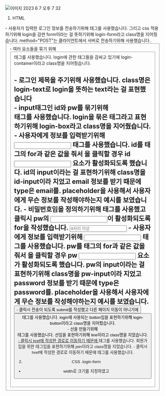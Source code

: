 ![이미지 2023  6  7  오후 7 32](https://github.com/seobinbang7/home-work/assets/45528125/f090abf1-974c-4925-8574-b8b3cab97803)


1. HTML
<form class="login-form" method="POST">
  - 사용자가 입력한 로그인 정보를 전송하기위해 <form> 태그를 사용했습니다. 그리고 css 적용하기위해 login을 감싼 form이라는 걸 뜻하기위해 login-form라고 class명을 지어줬습니다. method="POST"는 클라이언트에서 서버로 전송하기위해 사용했습니다.
<fieldset class="login-container">
  - 여러 요소들을 묶기 위해 <fieldset> 태그를 사용했습니다. login에 관한 태그들을 감싸고 있기에 login-container이라고 class명을 지어줬습니다.
<h2 class="login-text">
  - 로그인 제목을 주기위해 사용했습니다. class명은 login-text로 login을 뜻하는 text라는 걸 표현했습니다
<div class="login-box">
  - input태그인 id와 pw를 묶기위해 <div> 태그를 사용했습니다. login을 묶은 태그라고 표현하기위해 login-box라고 class명을 지어줬습니다.
<label class="id" for="id>
 - 아이디임을 정의하기위해 <label>태그를 사용했고 클릭시 id의 <input>이 활성화되도록 for을 작성했습니다.
<input id="id" class="id-input" type="email" placeholder="euid@euid.det" />
 - 사용자에게 정보를 입력받기위해 <input> 태그를 사용했습니다. id를 <label> 태그의 for과 같은 값을 줘서 <label>을 클릭할 경우 id <input> 요소가 활성화되도록 했습니다. id의 input이라는 걸 표현하기위해 class명을 id-input이라 지었고 email 정보를 받기 때문에 type은 email를. placeholder을 사용해서 사용자에게 무슨 정보를 작성해야하는지 예시를 보였습니다.                                                           
<label class="pw" for="pw">
  - 비밀번호임을 정의하기위해 <label>태그를 사용했고 클릭시 pw의 <input>이 활성화되도록 for을 작성했습니다.
<input id="pw" class="pw-input" type="password" placeholder="8자리 이상" />
  - 사용자에게 정보를 입력받기위해 <input> 태그를 사용했습니다. pw를 <label> 태그의 for과 같은 값을 줘서 <label>을 클릭할 경우 pw <input> 요소가 활성화되도록 했습니다. pw의 input이라는 걸 표현하기위해 class명을 pw-input이라 지었고 password 정보를 받기 때문에 type은 password를. placeholder을 사용해서 사용자에게 무슨 정보를 작성해야하는지 예시를 보였습니다.
<button class="login-button" type="submit">
  - 클릭시 전송이 되도록 submit를 작성했고 다른 페이지 이동이 아니기에 <button> 태그를 사용했습니다. login에 사용되는 button임을 표현하기위해 login-button이라고 class명을 지어줬습니다.
<div class="line">
  - 선을 만들기위해 <div> 태그를 사용했습니다. 선임을 표현하기위해 line이라고 class명을 지었습니다.
<a class="join" href="#">
  - 클릭시 href에 작성한 경로로 이동하기 때문에 <a> 태그를 사용했습니다. 회원가입을 위한 태그임을 표현하기위해 join이라고 class명을 지었습니다.
<a htef="#">
  - 클릭시 href에 작성한 경로로 이동하기 때문에 <a> 태그를 사용했습니다.
                          
2. CSS
.login-form
  - width로 크기를 지정하였고 
